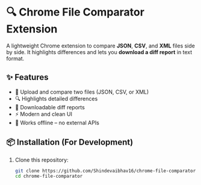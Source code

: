 # 🔍 Chrome File Comparator Extension

A lightweight Chrome extension to compare **JSON**, **CSV**, and **XML** files side by side. It highlights differences and lets you **download a diff report** in text format.

## ✨ Features

- 📁 Upload and compare two files (JSON, CSV, or XML)
- 🔍 Highlights detailed differences
- 🧾 Downloadable diff reports
- ⚡ Modern and clean UI
- 🔐 Works offline – no external APIs

## 📦 Installation (For Development)

1. Clone this repository:

   ```bash
   git clone https://github.com/Shindevaibhav16/chrome-file-comparator.git
   cd chrome-file-comparator

